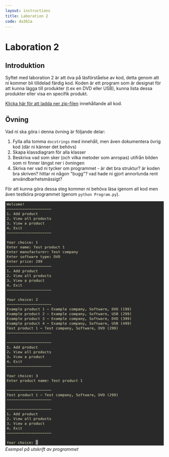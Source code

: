 ```yaml
---
layout: instructions
title: Laboration 2
code: da361a
---
```


# Laboration 2

## Introduktion

Syftet med laboration 2 är att öva på läsförståelse av kod, detta genom att ni kommer bli tilldelad färdig kod. Koden är ett program som är designat för att kunna lägga till produkter (t.ex en DVD eller USB), kunna lista dessa produkter eller visa en specifik produkt.

[Klicka här för att ladda ner zip-filen](/assets/zip/ExampleProgram.zip) innehållande all kod.

## Övning

Vad ni ska göra i denna övning är följande delar:

1. Fylla alla tomma `docstrings` med innehåll, men även dokumentera övrig kod (där ni känner det behövs)
2. Skapa klassdiagram för alla klasser
3. Beskriva vad som sker (och vilka metoder som anropas) utifrån bilden som ni finner längst ner i övningen
3. Skriva ner vad ni tycker om programmet - är det bra struktur? är koden bra skriven? hittar ni någon "bugg"? vad hade ni gjort annorlunda rent användbarhetsmässigt?

För att kunna göra dessa steg kommer ni behöva läsa igenom all kod men även testköra programmet (genom `python Program.py`).

![Example output](/assets/img/da361a_labb2_example_output.png) _Exempel på utskrift av programmet_
